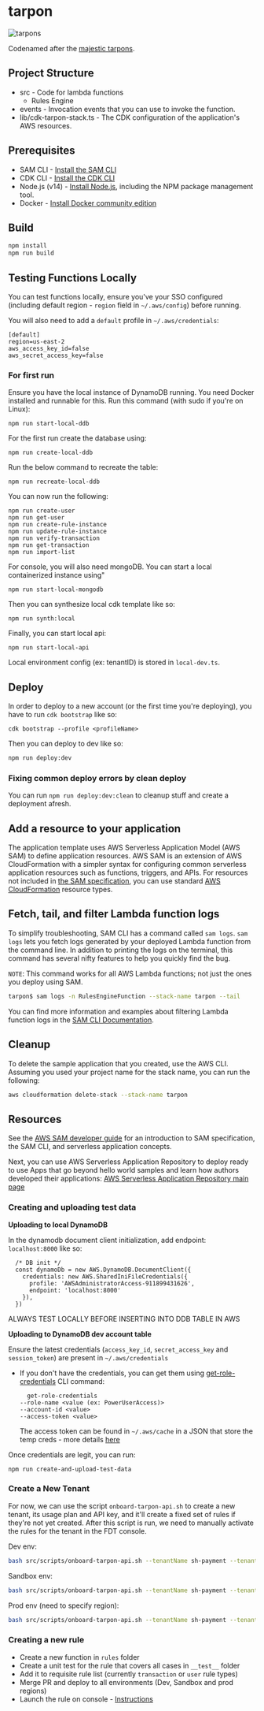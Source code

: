 # tarpon

![tarpons](https://github.com/flagright/tarpon/blob/main/tarpons.png)

Codenamed after the [majestic tarpons](https://youtu.be/wV2CF2WWGFQ).

## Project Structure

- src - Code for lambda functions
  - Rules Engine
- events - Invocation events that you can use to invoke the function.
- lib/cdk-tarpon-stack.ts - The CDK configuration of the application's AWS resources.

## Prerequisites

- SAM CLI - [Install the SAM CLI](https://docs.aws.amazon.com/serverless-application-model/latest/developerguide/serverless-sam-cli-install.html)
- CDK CLI - [Install the CDK CLI](https://docs.aws.amazon.com/cdk/v2/guide/cli.html)
- Node.js (v14) - [Install Node.js](https://nodejs.org/en/), including the NPM package management tool.
- Docker - [Install Docker community edition](https://hub.docker.com/search/?type=edition&offering=community)

## Build

```bash
npm install
npm run build
```

## Testing Functions Locally

You can test functions locally, ensure you've your SSO configured (including default region - `region` field in `~/.aws/config`) before running.

You will also need to add a `default` profile in `~/.aws/credentials`:

```
[default]
region=us-east-2
aws_access_key_id=false
aws_secret_access_key=false

```

### For first run

Ensure you have the local instance of DynamoDB running. You need Docker installed and runnable for this. Run this command (with sudo if you're on Linux):

```
npm run start-local-ddb
```

For the first run create the database using:

```
npm run create-local-ddb
```

Run the below command to recreate the table:

```
npm run recreate-local-ddb
```

You can now run the following:

```
npm run create-user
npm run get-user
npm run create-rule-instance
npm run update-rule-instance
npm run verify-transaction
npm run get-transaction
npm run import-list
```

For console, you will also need mongoDB. You can start a local containerized instance using"

```
npm run start-local-mongodb
```

Then you can synthesize local cdk template like so:

```
npm run synth:local
```

Finally, you can start local api:

```
npm run start-local-api
```

Local environment config (ex: tenantID) is stored in `local-dev.ts`.

## Deploy

In order to deploy to a new account (or the first time you're deploying), you have to run `cdk bootstrap` like so:

```
cdk bootstrap --profile <profileName>
```

Then you can deploy to dev like so:

```bash
npm run deploy:dev
```

### Fixing common deploy errors by clean deploy

You can run `npm run deploy:dev:clean` to cleanup stuff and create a deployment afresh.

## Add a resource to your application

The application template uses AWS Serverless Application Model (AWS SAM) to define application resources. AWS SAM is an extension of AWS CloudFormation with a simpler syntax for configuring common serverless application resources such as functions, triggers, and APIs. For resources not included in [the SAM specification](https://github.com/awslabs/serverless-application-model/blob/master/versions/2016-10-31.md), you can use standard [AWS CloudFormation](https://docs.aws.amazon.com/AWSCloudFormation/latest/UserGuide/aws-template-resource-type-ref.html) resource types.

## Fetch, tail, and filter Lambda function logs

To simplify troubleshooting, SAM CLI has a command called `sam logs`. `sam logs` lets you fetch logs generated by your deployed Lambda function from the command line. In addition to printing the logs on the terminal, this command has several nifty features to help you quickly find the bug.

`NOTE`: This command works for all AWS Lambda functions; not just the ones you deploy using SAM.

```bash
tarpon$ sam logs -n RulesEngineFunction --stack-name tarpon --tail
```

You can find more information and examples about filtering Lambda function logs in the [SAM CLI Documentation](https://docs.aws.amazon.com/serverless-application-model/latest/developerguide/serverless-sam-cli-logging.html).

## Cleanup

To delete the sample application that you created, use the AWS CLI. Assuming you used your project name for the stack name, you can run the following:

```bash
aws cloudformation delete-stack --stack-name tarpon
```

## Resources

See the [AWS SAM developer guide](https://docs.aws.amazon.com/serverless-application-model/latest/developerguide/what-is-sam.html) for an introduction to SAM specification, the SAM CLI, and serverless application concepts.

Next, you can use AWS Serverless Application Repository to deploy ready to use Apps that go beyond hello world samples and learn how authors developed their applications: [AWS Serverless Application Repository main page](https://aws.amazon.com/serverless/serverlessrepo/)

### Creating and uploading test data

**Uploading to local DynamoDB**

In the dynamodb document client initialization, add endpoint: `localhost:8000` like so:

```
  /* DB init */
  const dynamoDb = new AWS.DynamoDB.DocumentClient({
    credentials: new AWS.SharedIniFileCredentials({
      profile: 'AWSAdministratorAccess-911899431626',
      endpoint: 'localhost:8000'
    }),
  })
```

ALWAYS TEST LOCALLY BEFORE INSERTING INTO DDB TABLE IN AWS

**Uploading to DynamoDB dev account table**

Ensure the latest credentials (`access_key_id`, `secret_access_key` and `session_token`) are present in `~/.aws/credentials`

- If you don't have the credentials, you can get them using [get-role-credentials](https://awscli.amazonaws.com/v2/documentation/api/latest/reference/sso/get-role-credentials.html) CLI command:
  ```
    get-role-credentials
  --role-name <value (ex: PowerUserAccess)>
  --account-id <value>
  --access-token <value>
  ```
  The access token can be found in `~/.aws/cache` in a JSON that store the temp creds - more details [here](https://aws.amazon.com/premiumsupport/knowledge-center/sso-temporary-credentials/)

Once credentials are legit, you can run:

```
npm run create-and-upload-test-data
```

### Create a New Tenant

For now, we can use the script `onboard-tarpon-api.sh` to create a new tenant, its usage plan and API key, and it'll create a fixed set of rules if they're not yet created. After this script is run, we need to manually activate the rules for the tenant in the FDT console.

Dev env:

```bash
bash src/scripts/onboard-tarpon-api.sh --tenantName sh-payment --tenantWebsite https://sh-payments.com/ --env dev
```

Sandbox env:

```bash
bash src/scripts/onboard-tarpon-api.sh --tenantName sh-payment --tenantWebsite https://sh-payments.com/ --env sandbox
```

Prod env (need to specify region):

```bash
bash src/scripts/onboard-tarpon-api.sh --tenantName sh-payment --tenantWebsite https://sh-payments.com/ --env prod-asia-1
```

### Creating a new rule

- Create a new function in `rules` folder
- Create a unit test for the rule that covers all cases in `__test__` folder
- Add it to requisite rule list (currently `transaction` or `user` rule types)
- Merge PR and deploy to all environments (Dev, Sandbox and prod regions)
- Launch the rule on console - [Instructions](https://www.notion.so/flagright/Launching-new-Rule-on-Console-51803611658047d79a5a3757fcc8b755)
